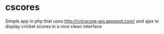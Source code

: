 cscores
=======

Simple app in php that uses http://cricscore-api.appspot.com/ and ajax to display cricket scores in a nice clean interface
